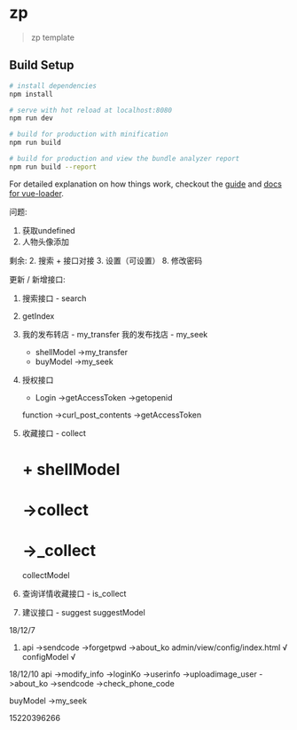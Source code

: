 # zp

> zp template

## Build Setup

``` bash
# install dependencies
npm install

# serve with hot reload at localhost:8080
npm run dev

# build for production with minification
npm run build

# build for production and view the bundle analyzer report
npm run build --report
```

For detailed explanation on how things work, checkout the [guide](http://vuejs-templates.github.io/webpack/) and [docs for vue-loader](http://vuejs.github.io/vue-loader).

问题:
1. 获取undefined
2. 人物头像添加

剩余:
2. 搜索
	+ 接口对接
3. 设置（可设置）
8. 修改密码


更新 / 新增接口:
1. 搜索接口 - search
2. getIndex
3. 我的发布转店 - my_transfer
   我的发布找店 - my_seek
	+ shellModel
		->my_transfer
	+ buyModel
		->my_seek
4. 授权接口
	+ Login
		->getAccessToken
		->getopenid

	function
		->curl_post_contents
		->getAccessToken
5. 收藏接口 - collect
	# + shellModel
	#	 ->collect
	#	 ->_collect
	collectModel
6. 查询详情收藏接口 - is_collect
7. 建议接口 - suggest
	suggestModel

18/12/7
1. api
	->sendcode
	->forgetpwd
	->about_ko
	admin/view/config/index.html  √
	configModel √

18/12/10
api
	->modify_info
	->loginKo
	->userinfo
	->uploadimage_user
	->about_ko
	->sendcode
	->check_phone_code
	
buyModel
	->my_seek

15220396266